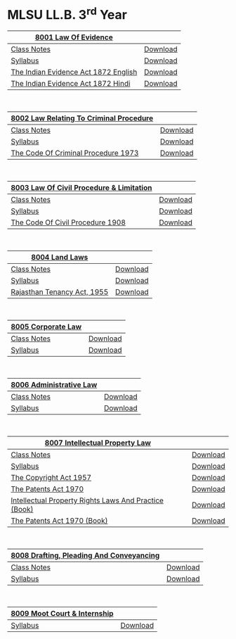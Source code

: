 # MLSU LL.B. 3<sup>rd</sup> Year

| [8001 Law Of Evidence](https://github.com/TuxEducation/mlsu-llb-third-year/tree/main/8001-law-of-evidence) ||
| ------------ | ------------- |
| [Class Notes](https://github.com/TuxEducation/mlsu-llb-third-year/blob/main/8001-law-of-evidence/class/law-of-evidence.pdf) | [Download](https://github.com/TuxEducation/mlsu-llb-third-year/raw/main/8001-law-of-evidence/class/law-of-evidence.pdf) |
| [Syllabus](https://github.com/TuxEducation/mlsu-llb-third-year/blob/main/8001-law-of-evidence/syllabus/8001-law-of-evidence.pdf) | [Download](https://github.com/TuxEducation/mlsu-llb-third-year/raw/main/8001-law-of-evidence/syllabus/8001-law-of-evidence.pdf) |
| [The Indian Evidence Act 1872 English](https://github.com/TuxEducation/mlsu-llb-third-year/blob/main/8001-law-of-evidence/acts/the-indian-evidence-act-1872.pdf) | [Download](https://github.com/TuxEducation/mlsu-llb-third-year/raw/main/8001-law-of-evidence/acts/the-indian-evidence-act-1872.pdf) |
| [The Indian Evidence Act 1872 Hindi](https://github.com/TuxEducation/mlsu-llb-third-year/blob/main/8001-law-of-evidence/acts/the-indian-evidence-act-1872-hindi.pdf) | [Download](https://github.com/TuxEducation/mlsu-llb-third-year/raw/main/8001-law-of-evidence/acts/the-indian-evidence-act-1872-hindi.pdf) |

<br />

| [8002 Law Relating To Criminal Procedure](https://github.com/TuxEducation/mlsu-llb-third-year/tree/main/8002-law-relating-to-criminal-procedure) ||
| ------------ | ------------- |
| [Class Notes](https://github.com/TuxEducation/mlsu-llb-third-year/blob/main/8002-law-relating-to-criminal-procedure/class/law-of-crimes.pdf) | [Download](https://github.com/TuxEducation/mlsu-llb-third-year/raw/main/8002-law-relating-to-criminal-procedure/class/law-of-crimes.pdf) |
| [Syllabus](https://github.com/TuxEducation/mlsu-llb-third-year/blob/main/8002-law-relating-to-criminal-procedure/syllabus/8002-law-relating-to-criminal-procedure.pdf) | [Download](https://github.com/TuxEducation/mlsu-llb-third-year/raw/main/8002-law-relating-to-criminal-procedure/syllabus/8002-law-relating-to-criminal-procedure.pdf)
| [The Code Of Criminal Procedure 1973](https://github.com/TuxEducation/mlsu-llb-third-year/blob/main/8002-law-relating-to-criminal-procedure/acts/the-code-of-criminal-procedure-1973.pdf) | [Download](https://github.com/TuxEducation/mlsu-llb-third-year/raw/main/8002-law-relating-to-criminal-procedure/acts/the-code-of-criminal-procedure-1973.pdf) |

<br />

| [8003 Law Of Civil Procedure & Limitation](https://github.com/TuxEducation/mlsu-llb-third-year/tree/main/8003-law-of-civil-procedure-and-limitation) ||
| ------------ | ------------- |
| [Class Notes](https://github.com/TuxEducation/mlsu-llb-third-year/blob/main/8003-law-of-civil-procedure-and-limitation/class/cpc.pdf) | [Download](https://github.com/TuxEducation/mlsu-llb-third-year/raw/main/8003-law-of-civil-procedure-and-limitation/class/cpc.pdf) |
| [Syllabus](https://github.com/TuxEducation/mlsu-llb-third-year/blob/main/8003-law-of-civil-procedure-and-limitation/syllabus/8003-law-of-civil-procedure-and-limitation.pdf) | [Download](https://github.com/TuxEducation/mlsu-llb-third-year/raw/main/8003-law-of-civil-procedure-and-limitation/syllabus/8003-law-of-civil-procedure-and-limitation.pdf) |
| [The Code Of Civil Procedure 1908](https://github.com/TuxEducation/mlsu-llb-third-year/blob/main/8003-law-of-civil-procedure-and-limitation/acts/the-code-of-civil-procedure-1908.pdf) | [Download](https://github.com/TuxEducation/mlsu-llb-third-year/raw/main/8003-law-of-civil-procedure-and-limitation/acts/the-code-of-civil-procedure-1908.pdf) |

<br />

| [8004 Land Laws](https://github.com/TuxEducation/mlsu-llb-third-year/tree/main/8004-land-laws) ||
| ------------ | ------------- |
| [Class Notes](https://github.com/TuxEducation/mlsu-llb-third-year/blob/main/8004-land-laws/class/land-law.pdf) | [Download](https://github.com/TuxEducation/mlsu-llb-third-year/raw/main/8004-land-laws/class/land-law.pdf) |
| [Syllabus](https://github.com/TuxEducation/mlsu-llb-third-year/blob/main/8004-land-laws/syllabus/8004-land-laws.pdf) | [Download](https://github.com/TuxEducation/mlsu-llb-third-year/raw/main/8004-land-laws/syllabus/8004-land-laws.pdf) |
| [Rajasthan Tenancy Act, 1955](http://htmlpreview.github.io/?https://github.com/TuxEducation/mlsu-llb-third-year/blob/main/8004-land-laws/act/rajasthan-tenancy-act-1955.html) | [Download](https://github.com/TuxEducation/mlsu-llb-third-year/raw/main/8004-land-laws/act/rajasthan-tenancy-act-1955.html) |

<br />

| [8005 Corporate Law](https://github.com/TuxEducation/mlsu-llb-third-year/tree/main/8005-corporate-law) ||
| ------------ | ------------- |
| [Class Notes](https://github.com/TuxEducation/mlsu-llb-third-year/blob/main/8005-corporate-law/class/corporate-law.pdf) | [Download](https://github.com/TuxEducation/mlsu-llb-third-year/raw/main/8005-corporate-law/class/corporate-law.pdf) |
| [Syllabus](https://github.com/TuxEducation/mlsu-llb-third-year/blob/main/8005-corporate-law/syllabus/8005-corporate-law.pdf) | [Download](https://github.com/TuxEducation/mlsu-llb-third-year/raw/main/8005-corporate-law/syllabus/8005-corporate-law.pdf) |

<br />

| [8006 Administrative Law](https://github.com/TuxEducation/mlsu-llb-third-year/tree/main/8006-administrative-law) ||
| ------------ | ------------- |
| [Class Notes](https://github.com/TuxEducation/mlsu-llb-third-year/blob/main/8006-administrative-law/class/administrative-law.pdf) | [Download](https://github.com/TuxEducation/mlsu-llb-third-year/raw/main/8006-administrative-law/class/administrative-law.pdf) |
| [Syllabus](https://github.com/TuxEducation/mlsu-llb-third-year/blob/main/8006-administrative-law/syllabus/8006-administrative-laws.pdf) | [Download](https://github.com/TuxEducation/mlsu-llb-third-year/raw/main/8006-administrative-law/syllabus/8006-administrative-laws.pdf) |

<br />

| [8007 Intellectual Property Law](https://github.com/TuxEducation/mlsu-llb-third-year/tree/main/8007-intellectual-property-law) ||
| ------------ | ------------- |
| [Class Notes](https://github.com/TuxEducation/mlsu-llb-third-year/blob/main/8007-intellectual-property-law/class/ipr.pdf) | [Download](https://github.com/TuxEducation/mlsu-llb-third-year/raw/main/8007-intellectual-property-law/class/ipr.pdf) |
| [Syllabus](https://github.com/TuxEducation/mlsu-llb-third-year/blob/main/8007-intellectual-property-law/syllabus/8007-intellectual-property-laws.pdf) | [Download](https://github.com/TuxEducation/mlsu-llb-third-year/raw/main/8007-intellectual-property-law/syllabus/8007-intellectual-property-laws.pdf) |
| [The Copyright Act 1957](https://github.com/TuxEducation/mlsu-llb-third-year/blob/main/8007-intellectual-property-law/acts/the-copyright-act-1957.pdf) | [Download](https://github.com/TuxEducation/mlsu-llb-third-year/raw/main/8007-intellectual-property-law/acts/the-copyright-act-1957.pdf) |
| [The Patents Act 1970](https://github.com/TuxEducation/mlsu-llb-third-year/blob/main/8007-intellectual-property-law/acts/the-patents-act-1970.pdf) | [Download](https://github.com/TuxEducation/mlsu-llb-third-year/raw/main/8007-intellectual-property-law/acts/the-patents-act-1970.pdf) |
| [Intellectual Property Rights Laws And Practice (Book)](https://github.com/TuxEducation/mlsu-llb-third-year/blob/main/8007-intellectual-property-law/books/intellectual-property-rights-laws-and-practice.pdf) | [Download](https://github.com/TuxEducation/mlsu-llb-third-year/raw/main/8007-intellectual-property-law/books/intellectual-property-rights-laws-and-practice.pdf) |
| [The Patents Act 1970 (Book)](https://github.com/TuxEducation/mlsu-llb-third-year/blob/main/8007-intellectual-property-law/books/the-patents-act-1970.pdf) | [Download](https://github.com/TuxEducation/mlsu-llb-third-year/raw/main/8007-intellectual-property-law/books/the-patents-act-1970.pdf) |

<br />

| [8008 Drafting, Pleading And Conveyancing](https://github.com/TuxEducation/mlsu-llb-third-year/tree/main/8008-drafting-pleading-and-conveyancing) ||
| ------------ | ------------- |
| [Class Notes](https://github.com/TuxEducation/mlsu-llb-third-year/raw/main/8008-drafting-pleading-and-conveyancing/class/drafting-and-pleeding.pdf) | [Download](https://github.com/TuxEducation/mlsu-llb-third-year/raw/main/8008-drafting-pleading-and-conveyancing/class/drafting-and-pleeding.pdf) |
| [Syllabus](https://github.com/TuxEducation/mlsu-llb-third-year/raw/main/8008-drafting-pleading-and-conveyancing/syllabus/8008-drafting-pleading-and-conveyancing.pdf) | [Download](https://github.com/TuxEducation/mlsu-llb-third-year/raw/main/8008-drafting-pleading-and-conveyancing/syllabus/8008-drafting-pleading-and-conveyancing.pdf) |

<br />

| [8009 Moot Court & Internship](https://github.com/TuxEducation/mlsu-llb-third-year/tree/main/8009-moot-court-and-internship) ||
| ------------ | ------------- |
| [Syllabus](https://github.com/TuxEducation/mlsu-llb-third-year/blob/main/8009-moot-court-and-internship/syllabus/8009-moot-court-and-internship.pdf) | [Download](https://github.com/TuxEducation/mlsu-llb-third-year/raw/main/8009-moot-court-and-internship/syllabus/8009-moot-court-and-internship.pdf) |
